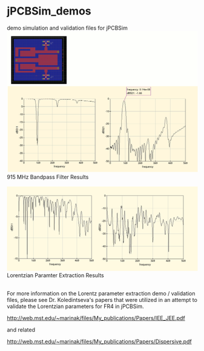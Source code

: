 # jPCBSim_demos
demo simulation and validation files for jPCBSim
<BR>
<img src="https://github.com/tvelliott/jPCBSim_demos/blob/master/bpf_915/bpf_915_filter_results.gif">
915 MHz Bandpass Filter Results
<BR>
<BR>
<img src="https://github.com/tvelliott/jPCBSim_demos/blob/master/lorentz_experiment_koledintseva_et_al/lorentz_sim_results.gif">
Lorentzian Paramter Extraction Results
<BR>
<BR>

For more information on the Lorentz parameter extraction demo / validation files, please see
Dr. Koledintseva's papers that were utilized in an attempt to validate the Lorentzian parameters for FR4 in jPCBSim.

http://web.mst.edu/~marinak/files/My_publications/Papers/IEE_JEE.pdf

and related

http://web.mst.edu/~marinak/files/My_publications/Papers/Dispersive.pdf
